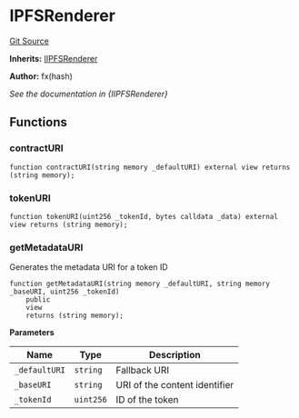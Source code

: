 # IPFSRenderer
[Git Source](https://github.com/fxhash/fxhash-evm-contracts/blob/709c3bd5035ed7a7acc4391ca2a42cf2ad71efed/src/renderers/IPFSRenderer.sol)

**Inherits:**
[IIPFSRenderer](/src/interfaces/IIPFSRenderer.sol/interface.IIPFSRenderer.md)

**Author:**
fx(hash)

*See the documentation in {IIPFSRenderer}*


## Functions
### contractURI


```solidity
function contractURI(string memory _defaultURI) external view returns (string memory);
```

### tokenURI


```solidity
function tokenURI(uint256 _tokenId, bytes calldata _data) external view returns (string memory);
```

### getMetadataURI

Generates the metadata URI for a token ID


```solidity
function getMetadataURI(string memory _defaultURI, string memory _baseURI, uint256 _tokenId)
    public
    view
    returns (string memory);
```
**Parameters**

|Name|Type|Description|
|----|----|-----------|
|`_defaultURI`|`string`|Fallback URI|
|`_baseURI`|`string`|URI of the content identifier|
|`_tokenId`|`uint256`|ID of the token|



